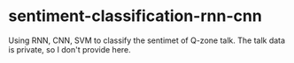 # sentiment-classification-rnn-cnn
Using RNN, CNN, SVM to classify the sentimet of Q-zone talk. The talk data is private, so I don't provide here.
